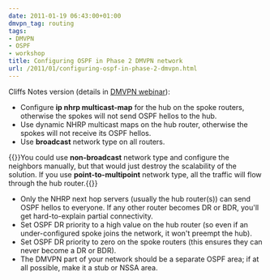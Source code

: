 ```yaml
---
date: 2011-01-19 06:43:00+01:00
dmvpn_tag: routing
tags:
- DMVPN
- OSPF
- workshop
title: Configuring OSPF in Phase 2 DMVPN network
url: /2011/01/configuring-ospf-in-phase-2-dmvpn.html
---
```

Cliffs Notes version (details in [DMVPN webinar](https://www.ipspace.net/DMVPN_Technology_and_Configuration)):

-   Configure **ip nhrp multicast-map** for the hub on the spoke routers, otherwise the spokes will not send OSPF hellos to the hub.
-   Use dynamic NHRP multicast maps on the hub router, otherwise the spokes will not receive its OSPF hellos.
-   Use **broadcast** network type on all routers.

{{<note warn>}}You could use **non-broadcast** network type and configure the neighbors manually, but that would just destroy the scalability of the solution. If you use **point-to-multipoint** network type, all the traffic will flow through the hub router.{{</note>}}
<!--more-->
-   Only the NHRP next hop servers (usually the hub router(s)) can send OSPF hellos to everyone. If any other router becomes DR or BDR, you'll get hard-to-explain partial connectivity.
-   Set OSPF DR priority to a high value on the hub router (so even if an under-configured spoke joins the network, it won't preempt the hub).
-   Set OSPF DR priority to zero on the spoke routers (this ensures they can never become a DR or BDR).
-   The DMVPN part of your network should be a separate OSPF area; if at all possible, make it a stub or NSSA area.